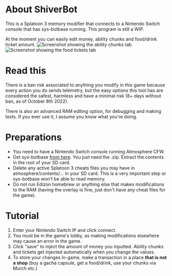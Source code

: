 # About ShiverBot
This is a Splatoon 3 memory modifier that connects to a Nintendo Switch console that has sys-botbase running. This program is still a WIP.

At the moment you can easily edit money, ability chunks and food/drink ticket amount.
![Screenshot showing the ability chunks tab](https://i.imgur.com/WpC7khW.png)
![Screenshot showing the food tickets tab](https://i.imgur.com/kUIMNOb.png)

# Read this
There is a ban risk associated to anything you modify in this game because every action you do sends telemetry, but the easy options this tool has are considered the safest, harmless and have a minimal risk (8+ days without ban, as of October 8th 2022).

There is also an advanced RAM editing option, for debugging and making tests. If you ever use it, I assume you know what you're doing.

# Preparations
- You need to have a Nintendo Switch console running Atmosphere CFW.
- Get sys-botbase [from here](https://github.com/olliz0r/sys-botbase/releases/latest). You just need the .zip. Extract the contents in the root of your SD card.
- Delete any active Splatoon 3 cheats files you may have in atmosphere/contents/... in your SD card. This is a very important step or sys-botbase won't be able to read memory.
- Do not run Edizon homebrew or anything else that makes modifications to the RAM (having the overlay is fine, just don't have any cheat files for the game).

# Tutorial
1. Enter your Nintendo Switch IP and click connect.
2. You must be in the game's lobby, as making modifications elsewhere may cause an error in the game.
3. Click "save" to inject the amount of money you inputted. Ability chunks and tickets get injected automatically when you change the values.
4. To store your changes in-game, make a transaction in a place **that is not a shop** (buy a gacha capsule, get a food/drink, use your chunks via Murch etc.)

